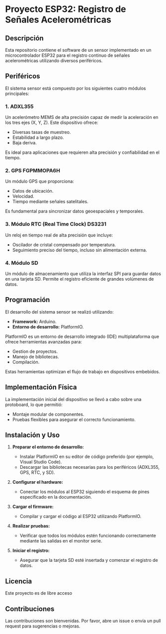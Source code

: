 # Proyecto ESP32: Registro de Señales Acelerométricas

## Descripción
Esta repositorio contiene el software de un sensor implementado en un microcontrolador ESP32 para el registro continuo de señales acelerométricas utilizando diversos periféricos.

## Periféricos
El sistema sensor está compuesto por los siguientes cuatro módulos principales:

### 1. ADXL355
Un acelerómetro MEMS de alta precisión capaz de medir la aceleración en los tres ejes (X, Y, Z). Este dispositivo ofrece:
- Diversas tasas de muestreo.
- Estabilidad a largo plazo.
- Baja deriva.

Es ideal para aplicaciones que requieren alta precisión y confiabilidad en el tiempo.

### 2. GPS FGPMMOPA6H
Un módulo GPS que proporciona:
- Datos de ubicación.
- Velocidad.
- Tiempo mediante señales satelitales.

Es fundamental para sincronizar datos geoespaciales y temporales.

### 3. Módulo RTC (Real Time Clock) DS3231
Un reloj en tiempo real de alta precisión que incluye:
- Oscilador de cristal compensado por temperatura.
- Seguimiento preciso del tiempo, incluso sin alimentación externa.

### 4. Módulo SD
Un módulo de almacenamiento que utiliza la interfaz SPI para guardar datos en una tarjeta SD. Permite el registro eficiente de grandes volúmenes de datos.

## Programación
El desarrollo del sistema sensor se realizó utilizando:
- **Framework:** Arduino.
- **Entorno de desarrollo:** PlatformIO.

PlatformIO es un entorno de desarrollo integrado (IDE) multiplataforma que ofrece herramientas avanzadas para:
- Gestíon de proyectos.
- Manejo de bibliotecas.
- Compilación.

Estas herramientas optimizan el flujo de trabajo en dispositivos embebidos.

## Implementación Física
La implementación inicial del dispositivo se llevó a cabo sobre una protoboard, lo que permitió:
- Montaje modular de componentes.
- Pruebas flexibles para asegurar el correcto funcionamiento.

## Instalación y Uso
1. **Preparar el entorno de desarrollo:**
   - Instalar PlatformIO en su editor de código preferido (por ejemplo, Visual Studio Code).
   - Descargar las bibliotecas necesarias para los periféricos (ADXL355, GPS, RTC, y SD).

2. **Configurar el hardware:**
   - Conectar los módulos al ESP32 siguiendo el esquema de pines especificado en la documentación.

3. **Cargar el firmware:**
   - Compilar y cargar el código al ESP32 utilizando PlatformIO.

4. **Realizar pruebas:**
   - Verificar que todos los módulos estén funcionando correctamente mediante las salidas en el monitor serie.

5. **Iniciar el registro:**
   - Asegurar que la tarjeta SD esté insertada y comenzar el registro de datos.

## Licencia
Este proyecto es de libre acceso

## Contribuciones
Las contribuciones son bienvenidas. Por favor, abre un issue o envía un pull request para sugerencias o mejoras.

